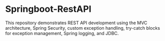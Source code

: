 <h1>Springboot-RestAPI</h1>

This repository demonstrates REST API development using the MVC architecture, Spring Security, custom exception handling, try-catch blocks for exception management, Spring logging, and JDBC.


